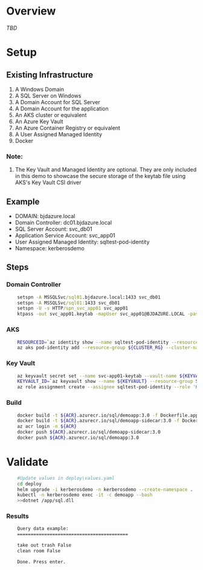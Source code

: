 # Overview
_TBD_


# Setup
## Existing Infrastructure 
1. A Windows Domain
1. A SQL Server on Windows 
1. A Domain Account for SQL Server
1. A Domain Account for the application 
1. An AKS cluster or equivalent 
1. An Azure Key Vault 
1. An Azure Container Registry or equivalent 
1. A User Assigned Managed Identity
1. Docker

### Note:
1. The Key Vault and Managed Identity are optional. They are only included in this demo to showcase the secure storage of the keytab file using AKS's Key Vault CSI driver

## Example
* DOMAIN: bjdazure.local
* Domain Controller: dc01.bjdazure.local
* SQL Server Account: svc_db01
* Application Service Account: svc_app01
* User Assigned Managed Identity: sqltest-pod-identity
* Namespace: kerberosdemo

## Steps
### Domain Controller
```cmd
    setspn -A MSSQLSvc/sql01.bjdazure.local:1433 svc_db01
    setspn -A MSSQLSvc/sql01:1433 svc_db01
    setspn -U -s HTTP/spn_svc_app01 svc_app01
    ktpass -out svc_app01.keytab -mapUser svc_app01@BJDAZURE.LOCAL -pass ${PASSWORD} -ptype KRB5_NT_PRINCIPAL -princ HTTP/spn_svc_app01@BJDAZURE.LOCAL
```

### AKS
```bash
    RESOURCEID=`az identity show --name sqltest-pod-identity --resource-group SQL_RG --query id -o tsv`
    az aks pod-identity add --resource-group ${CLUSTER_RG} --cluster-name ${CLUSTER_NAME} --namespace kerberosdemo --name sqltest-pod-identity --identity-resource-id ${RESOURCEID}
```

### Key Vault
```bash
    az keyvault secret set --name svc-app01-keytab --vault-name ${KEYVAULT} --file ./svc_app01.keytab --encoding base64
    KEYVAULT_ID=`az keyvault show --name ${KEYVAULT} --resource-group SQL_RG --query id -o tsv`
    az role assignment create --assignee sqltest-pod-identity --role 'Key Vault Secrets User' --scope ${KEYVAULT_ID}
```

### Build
```bash
    docker build -t ${ACR}.azurecr.io/sql/demoapp:3.0 -f Dockerfile.app .
    docker build -t ${ACR}.azurecr.io/sql/demoapp-sidecar:3.0 -f Dockerfile.sidecar .
    az acr login -n ${ACR}
    docker push ${ACR}.azurecr.io/sql/demoapp-sidecar:3.0 
    docker push ${ACR}.azurecr.io/sql/demoapp:3.0 
```

# Validate
```bash
    #Update values in deploy\values.yaml
    cd deploy
    helm upgrade -i kerberosdemo -n kerberosdemo --create-namespace . 
    kubectl -n kerberosdemo exec -it -c demoapp --bash 
    >>dotnet /app/sql.dll
```

### Results
```bash
    Query data example:
    =========================================

    take out trash False
    clean room False

    Done. Press enter.
```
